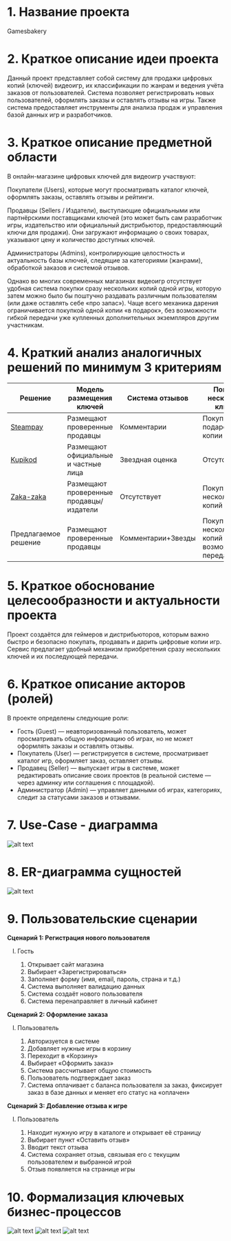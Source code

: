 # 1\. Название проекта

Gamesbakery

# 2\. Краткое описание идеи проекта

Данный проект представляет собой систему для продажи цифровых копий (ключей) видеоигр, их классификации по жанрам и ведения учёта заказов от пользователей. Система позволяет регистрировать новых пользователей, оформлять заказы и оставлять отзывы на игры. Также система предоставляет инструменты для анализа продаж и управления базой данных игр и разработчиков.

# 3\. Краткое описание предметной области

В онлайн-магазине цифровых ключей для видеоигр участвуют:

Покупатели (Users), которые могут просматривать каталог ключей, оформлять заказы, оставлять отзывы и рейтинги.

Продавцы (Sellers / Издатели), выступающие официальными или партнёрскими поставщиками ключей (это может быть сам разработчик игры, издательство или официальный дистрибьютор, предоставляющий ключи для продажи). Они загружают информацию о своих товарах, указывают цену и количество доступных ключей.

Администраторы (Admins), контролирующие целостность и актуальность базы ключей, следящие за категориями (жанрами), обработкой заказов и системой отзывов.

Однако во многих современных магазинах видеоигр отсутствует удобная система покупки сразу нескольких копий одной игры, которую затем можно было бы поштучно раздавать различным пользователям (или даже оставлять себе «про запас»). Чаще всего механика дарения ограничивается покупкой одной копии «в подарок», без возможности гибкой передачи уже купленных дополнительных экземпляров другим участникам.

# 4\. Краткий анализ аналогичных решений по минимум 3 критериям

Решение                                      | Модель размещения ключей | Система отзывов | Покупка нескольких ключей
-------------------------------------------- | ------------------ | -------------- | ----------------------
[Steampay](https://steampay.com/)         |   Размещают проверенные продавцы                | Комментарии              | Покупка одной подарочной копии                      |
[Kupikod](https://kupikod.com/)   | Размещают официальные и частные лица                  | Звездная оценка              | Отсутсвует                      |
[Zaka-zaka](https://zaka-zaka.com/) | Размещают проверенные продавцы/издатели                  | Отсутствует             | Покупка нескольких копий                      |
Предлагаемое решение                         | Размещают проверенные продавцы                  | Комментарии+Звезды              | Покупка нескольких копий с возможностью передачи                     |

# 5\. Краткое обоснование целесообразности и актуальности проекта

Проект создаётся для геймеров и дистрибьюторов, которым важно быстро и безопасно покупать, продавать и дарить цифровые копии игр. Сервис предлагает удобный механизм приобретения сразу нескольких ключей и их последующей передачи.


# 6\. Краткое описание акторов (ролей)

В проекте определены следующие роли:

- Гость (Guest) — неавторизованный пользователь, может просматривать общую информацию об играх, но не может оформлять заказы и оставлять отзывы.
- Покупатель (User) — регистрируется в системе, просматривает каталог игр, оформляет заказ, оставляет отзывы.
- Продавец (Seller) — выпускает игры в системе, может редактировать описание своих проектов (в реальной системе — через админку или соглашения с площадкой).
- Администратор (Admin) — управляет данными об играх, категориях, следит за статусами заказов и отзывами.

# 7\. Use-Case - диаграмма

![alt text](images/uc.jpg "Use-Case диаграмма")

# 8\. ER-диаграмма сущностей

![alt text](images/erd.jpg "ER-диаграмма сущностей")

# 9\. Пользовательские сценарии

**Сценарий 1: Регистрация нового пользователя**

<ol type="I">
 <li>Гость</li>
  <ol type="1">
   <li>Открывает сайт магазина</li>
    <li>Выбирает «Зарегистрироваться»</li>
     <li>Заполняет форму (имя, email, пароль, страна и т.д.)</li>
      <li>Система выполняет валидацию данных</li>
       <li>Система создаёт нового пользователя</li>
        <li>Система перенаправляет в личный кабинет</li>
  </ol>
</ol>

**Сценарий 2: Оформление заказа**

<ol type="I">
 <li>Пользователь</li>
 <ol type="1">
  <li>Авторизуется в системе</li>
  <li>Добавляет нужные игры в корзину</li>
  <li>Переходит в «Корзину»</li>
  <li>Выбирает «Оформить заказ»</li>
  <li>Система рассчитывает общую стоимость</li>
  <li>Пользователь подтверждает заказ</li>
  <li>Система оплачивает с баланса пользователя за заказ, фиксирует заказ в базе данных и меняет его статус на «оплачен»</li>
  </ol>
</ol>

**Сценарий 3: Добавление отзыва к игре**

<ol type="I">
 <li>Пользователь</li>
 <ol type="1">
  <li>Находит нужную игру в каталоге и открывает её страницу</li>
  <li>Выбирает пункт «Оставить отзыв»</li>
  <li>Вводит текст отзыва</li>
  <li>Система сохраняет отзыв, связывая его с текущим пользователем и выбранной игрой</li>
  <li>Отзыв появляется на странице игры</li>
   </ol>
</ol>

# 10\. Формализация ключевых бизнес-процессов

![alt text](images/bpmn-1.jpg "Регистрация нового пользователя")
![alt text](images/bpmn-2.jpg "Оформление заказа (с учётом покупки нескольких копий)")
![alt text](images/bpmn-3.jpg "Оформление подарка")